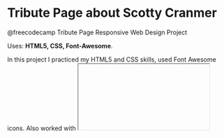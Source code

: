 # Tribute Page about Scotty Cranmer
@freecodecamp Tribute Page Responsive Web Design Project

Uses: <b>HTML5, CSS, Font-Awesome</b>.

In this project I practiced my HTML5 and CSS skills, used Font Awesome icons. 
Also worked with <iframe> element: made it responsive and made it to show the latest video from Scotty's Youtube channel.
